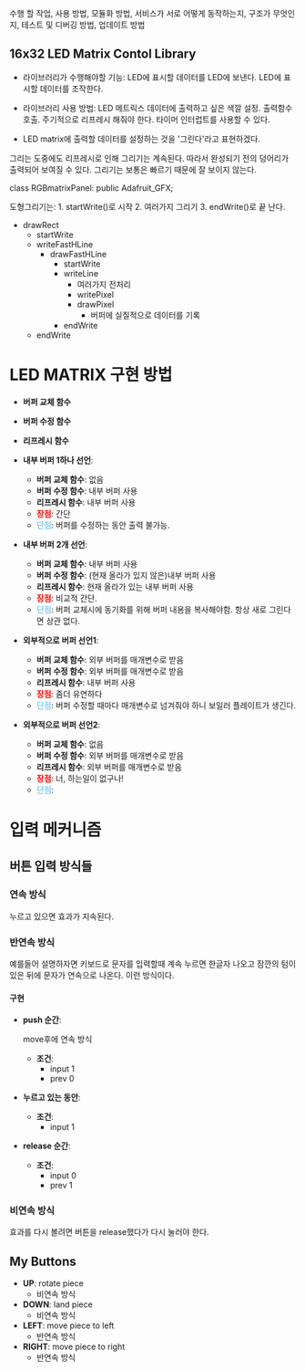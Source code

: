 수행 할 작업, 사용 방법, 모듈화 방법, 서비스가 서로 어떻게 동작하는지, 구조가 무엇인지, 테스트 및 디버깅 방법, 업데이트 방법

## 16x32 LED Matrix Contol Library

+ 라이브러리가 수행해야할 기능:
	LED에 표시할 데이터를 LED에 보낸다.
	LED에 표시할 데이터를 조작한다.
	
+ 라이브러리 사용 방법:
	LED 메트릭스 데이터에 출력하고 싶은 색깔 설정.
	출력함수 호출. 주기적으로 리프레시 해줘야 한다.	타이머 인터럽트를 사용할 수 있다.
	
	
	
+ LED matrix에 출력할 데이터를 설정하는 것을 '그린다'라고 표현하겠다.

그리는 도중에도 리프레시로 인해 그리기는 계속된다. 
따라서 완성되기 전의 덩어리가 출력되어 보여질 수 있다.
그리기는 보통은 빠르기 때문에 잘 보이지 않는다.













class RGBmatrixPanel: public Adafruit_GFX;


도형그리기는:
	1. startWrite()로 시작
	2. 여러가지 그리기
	3. endWrite()로 끝
난다.

+ drawRect
	+ startWrite
	+ writeFastHLine
		+ drawFastHLine
			+ startWrite
			+ writeLine
				+ 여러가지 전처리
				+ writePixel
				+ drawPixel
					+ 버퍼에 실질적으로 데이터를 기록
			+ endWrite
	+ endWrite

# LED MATRIX 구현 방법

+ **버퍼 교체 함수**
+ **버퍼 수정 함수**
+ **리프레시 함수**



+ **내부 버퍼 1하나 선언**:
  + **버퍼 교체 함수**: 없음
  + **버퍼 수정 함수**: 내부 버퍼 사용
  + **리프레시 함수**: 내부 버퍼 사용
  + **<span style="color: red">장점</span>**: 간단
  + **<span style="color: skyblue">단점</span>**: 버퍼를 수정하는 동안 출력 불가능.

+ **내부 버퍼 2개 선언**:
  + **버퍼 교체 함수**: 내부 버퍼 사용
  + **버퍼 수정 함수**: (현재 올라가 있지 않은)내부 버퍼 사용
  + **리프레시 함수**: 현재 올라가 있는 내부 버퍼 사용
  + **<span style="color: red">장점</span>**: 비교적 간단.
  + **<span style="color: skyblue">단점</span>**: 버퍼 교체시에 동기화를 위해 버퍼 내용을 복사해야함. 항상 새로 그린다면 상관 없다.

+ **외부적으로 버퍼 선언1**:
  + **버퍼 교체 함수**: 외부 버퍼를 매개변수로 받음
  + **버퍼 수정 함수**: 외부 버퍼를 매개변수로 받음
  + **리프레시 함수**: 내부 버퍼 사용
  + **<span style="color: red">장점</span>**: 좀더 유연하다
  + **<span style="color: skyblue">단점</span>**: 버퍼 수정할 때마다 매개변수로 넘겨줘야 하니 보일러 플레이트가 생긴다.
+ **외부적으로 버퍼 선언2**:
  + **버퍼 교체 함수**: 없음
  + **버퍼 수정 함수**: 외부 버퍼를 매개변수로 받음
  + **리프레시 함수**: 외부 버퍼를 매개변수로 받음
  + **<span style="color: red">장점</span>**: 너, 하는일이 없구나!
  + **<span style="color: skyblue">단점</span>**:

# 입력 메커니즘

## 버튼 입력 방식들

### 연속 방식 

누르고 있으면 효과가 지속된다.

### 반연속 방식

예를들어 설명하자면 키보드로 문자를 입력할때 계속 누르면 한글자 나오고 잠깐의 텀이 있은 뒤에 문자가 연속으로 나온다. 이런 방식이다.

#### 구현

+ **push 순간**: 

  move후에 연속 방식

  + **조건**: 
    + input 1
    + prev 0

+ **누르고 있는 동안**:

  + **조건**:
    + input 1

+ **release 순간**:

  + **조건**:
    + input 0
    + prev 1

### 비연속 방식

효과를 다시 볼려면 버튼을 release했다가 다시 눌러야 한다.

## My Buttons

+ **UP**: rotate piece
  + 비연속 방식
+ **DOWN**: land piece
  + 비연속 방식
+ **LEFT**: move piece to left
  + 반연속 방식
+ **RIGHT**: move piece to right
  + 반연속 방식